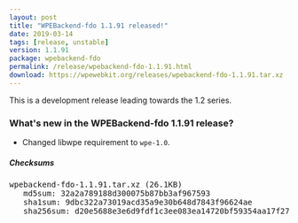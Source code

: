 ```yaml
---
layout: post
title: "WPEBackend-fdo 1.1.91 released!"
date: 2019-03-14
tags: [release, unstable]
version: 1.1.91
package: wpebackend-fdo
permalink: /release/wpebackend-fdo-1.1.91.html
download: https://wpewebkit.org/releases/wpebackend-fdo-1.1.91.tar.xz
---
```


This is a development release leading towards the 1.2 series.

### What's new in the WPEBackend-fdo 1.1.91 release?

- Changed libwpe requirement to `wpe-1.0`.

##### Checksums

<pre>
wpebackend-fdo-1.1.91.tar.xz (26.1KB)
   md5sum: 32a2a789188d300075b87bb3af967593
   sha1sum: 9dbc322a73019acd35a9e30b648d7843f96624ae
   sha256sum: d20e5688e3e6d9fdf1c3ee083ea14720bf59354aa17f275a003b030e8131315d
</pre>
